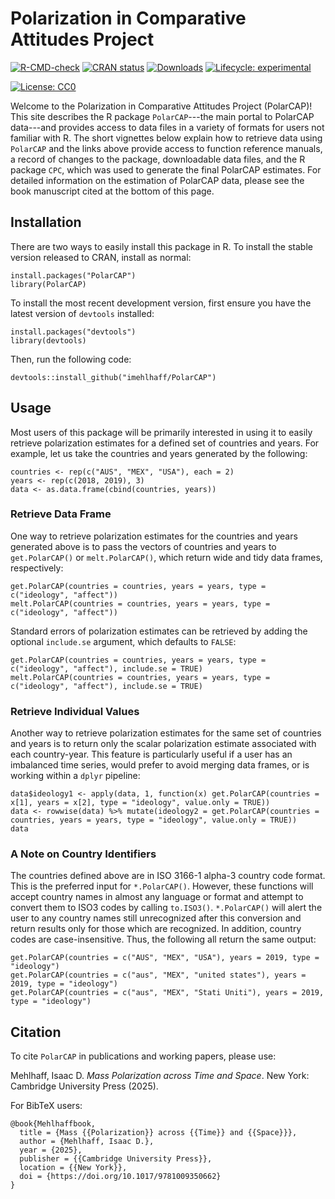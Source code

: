 # Polarization in Comparative Attitudes Project

<!-- badges: start -->
[![R-CMD-check](https://github.com/imehlhaff/PolarCAP/actions/workflows/R-CMD-check.yaml/badge.svg)](https://github.com/imehlhaff/PolarCAP/actions/workflows/R-CMD-check.yaml)
[![CRAN status](https://www.r-pkg.org/badges/version/PolarCAP)](https://CRAN.R-project.org/package=PolarCAP)
[![Downloads](https://cranlogs.r-pkg.org/badges/grand-total/PolarCAP)](https://cran.rstudio.com/web/packages/PolarCAP/index.html)
[![Lifecycle: experimental](https://img.shields.io/badge/lifecycle-experimental-orange.svg)](https://lifecycle.r-lib.org/articles/stages.html#experimental)
<!-- [![DOI](https://zenodo.org/badge/DOI/10.5281/zenodo.290683.svg)](https://doi.org/10.5281/zenodo.290683) -->                                                                                          
[![License: CC0](https://img.shields.io/cran/l/PolarCAP)](http://imehlhaff.net/PolarCAP/LICENSE.html)
<!-- [![Codecov test coverage](https://codecov.io/gh/imehlhaff/PolarCAP/branch/master/graph/badge.svg)](https://app.codecov.io/gh/imehlhaff/PolarCAP?branch=master) -->
<!-- badges: end -->
  
Welcome to the Polarization in Comparative Attitudes Project (PolarCAP)! This site describes the R package ```PolarCAP```---the main portal to PolarCAP data---and provides access to data files in a variety of formats for users not familiar with R. The short vignettes below explain how to retrieve data using ```PolarCAP``` and the links above provide access to function reference manuals, a record of changes to the package, downloadable data files, and the R package ```CPC```, which was used to generate the final PolarCAP estimates. For detailed information on the estimation of PolarCAP data, please see the book manuscript cited at the bottom of this page.

## Installation

There are two ways to easily install this package in R. To install the stable version released to CRAN, install as normal:
  
```
install.packages("PolarCAP")
library(PolarCAP)
```

To install the most recent development version, first ensure you have the latest version of ```devtools``` installed:
  
```
install.packages("devtools")
library(devtools)
```

Then, run the following code:
  
```
devtools::install_github("imehlhaff/PolarCAP")
```

## Usage

Most users of this package will be primarily interested in using it to easily retrieve polarization estimates for a defined set of countries and years. For example, let us take the countries and years generated by the following:
  
```
countries <- rep(c("AUS", "MEX", "USA"), each = 2)
years <- rep(c(2018, 2019), 3)
data <- as.data.frame(cbind(countries, years))
```

### Retrieve Data Frame

One way to retrieve polarization estimates for the countries and years generated above is to pass the vectors of countries and years to ```get.PolarCAP()``` or ```melt.PolarCAP()```, which return wide and tidy data frames, respectively:
  
```
get.PolarCAP(countries = countries, years = years, type = c("ideology", "affect"))
melt.PolarCAP(countries = countries, years = years, type = c("ideology", "affect"))
```

Standard errors of polarization estimates can be retrieved by adding the optional ```include.se``` argument, which defaults to ```FALSE```:
  
```
get.PolarCAP(countries = countries, years = years, type = c("ideology", "affect"), include.se = TRUE)
melt.PolarCAP(countries = countries, years = years, type = c("ideology", "affect"), include.se = TRUE)
```

### Retrieve Individual Values

Another way to retrieve polarization estimates for the same set of countries and years is to return only the scalar polarization estimate associated with each country-year. This feature is particularly useful if a user has an imbalanced time series, would prefer to avoid merging data frames, or is working within a ```dplyr``` pipeline:
  
```
data$ideology1 <- apply(data, 1, function(x) get.PolarCAP(countries = x[1], years = x[2], type = "ideology", value.only = TRUE))
data <- rowwise(data) %>% mutate(ideology2 = get.PolarCAP(countries = countries, years = years, type = "ideology", value.only = TRUE))
data
```

### A Note on Country Identifiers

The countries defined above are in ISO 3166-1 alpha-3 country code format. This is the preferred input for ```*.PolarCAP()```. However, these functions will accept country names in almost any language or format and attempt to convert them to ISO3 codes by calling ```to.ISO3()```. ```*.PolarCAP()``` will alert the user to any country names still unrecognized after this conversion and return results only for those which are recognized. In addition, country codes are case-insensitive. Thus, the following all return the same output:
  
```
get.PolarCAP(countries = c("AUS", "MEX", "USA"), years = 2019, type = "ideology")
get.PolarCAP(countries = c("aus", "MEX", "united states"), years = 2019, type = "ideology")
get.PolarCAP(countries = c("aus", "MEX", "Stati Uniti"), years = 2019, type = "ideology")
```

## Citation

To cite ```PolarCAP``` in publications and working papers, please use:
  
Mehlhaff, Isaac D. *Mass Polarization across Time and Space*. New York: Cambridge University Press (2025).

For BibTeX users:
  
```
@book{Mehlhaffbook,
  title = {Mass {{Polarization}} across {{Time}} and {{Space}}},
  author = {Mehlhaff, Isaac D.},
  year = {2025},
  publisher = {{Cambridge University Press}},
  location = {{New York}},
  doi = {https://doi.org/10.1017/9781009350662}
}
```
